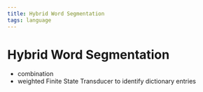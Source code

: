 ```yaml
---
title: Hybrid Word Segmentation
tags: language
---
```


# Hybrid Word Segmentation
- combination
-  weighted Finite State Transducer to identify dictionary entries










